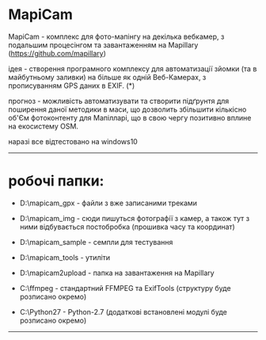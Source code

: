 # MapiCam

MapiCam - комплекс для фото-мапінгу на декілька вебкамер, з подальшим процесінгом та завантаженням на Mapillary (https://github.com/mapillary)

ідея - створення програмного комплексу для автоматизації зйомки (та в майбутньому заливки) на більше як одній Веб-Камерах, з прописуванням GPS даних в EXIF. (*)

прогноз - можливість автоматизувати та створити підґрунтя для поширення даної методики в маси, що дозволить збільшити кількісно об'Єм фотоконтенту для Мапілларі, що в свою чергу позитивно вплине на екосистему OSM.

наразі все відтестовано на windows10


---
# робочі папки:
- D:\mapicam_gpx      - файли з вже записаними треками
- D:\mapicam_img      - сюди пишуться фотографії з камер, а також тут з ними відбувається постобробка (прошивка часу та координат)
- D:\mapicam_sample   - семпли для тестування 
- D:\mapicam_tools    - утиліти
- D:\mapicam2upload   - папка на завантаження на Mapillary 

- C:\ffmpeg           - стандартний FFMPEG та ExifTools (структуру буде розписано окремо)
- C:\Python27         - Python-2.7  (додаткові встановлені модулі буде розписано окремо)
---




